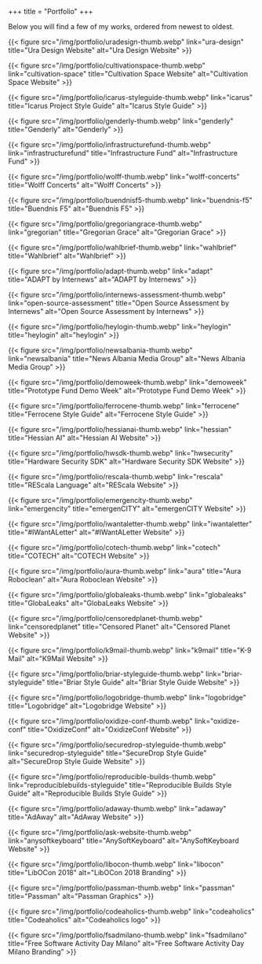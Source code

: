+++
title = "Portfolio"
+++

Below you will find a few of my works, ordered from newest to oldest.

{{< figure src="/img/portfolio/uradesign-thumb.webp" link="ura-design" title="Ura Design Website" alt="Ura Design Website" >}}

{{< figure src="/img/portfolio/cultivationspace-thumb.webp" link="cultivation-space" title="Cultivation Space Website" alt="Cultivation Space Website" >}}

{{< figure src="/img/portfolio/icarus-styleguide-thumb.webp" link="icarus" title="Icarus Project Style Guide" alt="Icarus Style Guide" >}}

{{< figure src="/img/portfolio/genderly-thumb.webp" link="genderly" title="Genderly" alt="Genderly" >}}

{{< figure src="/img/portfolio/infrastructurefund-thumb.webp" link="infrastructurefund" title="Infrastructure Fund" alt="Infrastructure Fund" >}}

{{< figure src="/img/portfolio/wolff-thumb.webp" link="wolff-concerts" title="Wolff Concerts" alt="Wolff Concerts" >}}

{{< figure src="/img/portfolio/buendnisf5-thumb.webp" link="buendnis-f5" title="Buendnis F5" alt="Buendnis F5" >}}

{{< figure src="/img/portfolio/gregoriangrace-thumb.webp" link="gregorian" title="Gregorian Grace" alt="Gregorian Grace" >}}

{{< figure src="/img/portfolio/wahlbrief-thumb.webp" link="wahlbrief" title="Wahlbrief" alt="Wahlbrief" >}}

{{< figure src="/img/portfolio/adapt-thumb.webp" link="adapt" title="ADAPT by Internews" alt="ADAPT by Internews" >}}

{{< figure src="/img/portfolio/internews-assessment-thumb.webp" link="open-source-assessment" title="Open Source Assessment by Internews" alt="Open Source Assessment by Internews" >}}

{{< figure src="/img/portfolio/heylogin-thumb.webp" link="heylogin" title="heylogin" alt="heylogin" >}}

{{< figure src="/img/portfolio/newsalbania-thumb.webp" link="newsalbania" title="News Albania Media Group" alt="News Albania Media Group" >}}

{{< figure src="/img/portfolio/demoweek-thumb.webp" link="demoweek" title="Prototype Fund Demo Week" alt="Prototype Fund Demo Week" >}}

{{< figure src="/img/portfolio/ferrocene-thumb.webp" link="ferrocene" title="Ferrocene Style Guide" alt="Ferrocene Style Guide" >}}

{{< figure src="/img/portfolio/hessianai-thumb.webp" link="hessian" title="Hessian AI" alt="Hessian AI Website" >}}

{{< figure src="/img/portfolio/hwsdk-thumb.webp" link="hwsecurity" title="Hardware Security SDK" alt="Hardware Security SDK Website" >}}

{{< figure src="/img/portfolio/rescala-thumb.webp" link="rescala" title="REScala Language" alt="REScala Website" >}}

{{< figure src="/img/portfolio/emergencity-thumb.webp" link="emergencity" title="emergenCITY" alt="emergenCITY Website" >}}

{{< figure src="/img/portfolio/iwantaletter-thumb.webp" link="iwantaletter" title="#IWantALetter" alt="#IWantALetter Website" >}}

{{< figure src="/img/portfolio/cotech-thumb.webp" link="cotech" title="COTECH" alt="COTECH Website" >}}

{{< figure src="/img/portfolio/aura-thumb.webp" link="aura" title="Aura Roboclean" alt="Aura Roboclean Website" >}}

{{< figure src="/img/portfolio/globaleaks-thumb.webp" link="globaleaks" title="GlobaLeaks" alt="GlobaLeaks Website" >}}

{{< figure src="/img/portfolio/censoredplanet-thumb.webp" link="censoredplanet" title="Censored Planet" alt="Censored Planet Website" >}}

{{< figure src="/img/portfolio/k9mail-thumb.webp" link="k9mail" title="K-9 Mail" alt="K9Mail Website" >}}

{{< figure src="/img/portfolio/briar-styleguide-thumb.webp" link="briar-styleguide" title="Briar Style Guide" alt="Briar Style Guide Website" >}}

{{< figure src="/img/portfolio/logobridge-thumb.webp" link="logobridge" title="Logobridge" alt="Logobridge Website" >}}

{{< figure src="/img/portfolio/oxidize-conf-thumb.webp" link="oxidize-conf" title="OxidizeConf" alt="OxidizeConf Website" >}}

{{< figure src="/img/portfolio/securedrop-styleguide-thumb.webp" link="securedrop-styleguide" title="SecureDrop Style Guide" alt="SecureDrop Style Guide Website" >}}

{{< figure src="/img/portfolio/reproducible-builds-thumb.webp" link="reproduciblebuilds-styleguide" title="Reproducible Builds Style Guide" alt="Reproducible Builds Style Guide" >}}

{{< figure src="/img/portfolio/adaway-thumb.webp" link="adaway" title="AdAway" alt="AdAway Website" >}}

{{< figure src="/img/portfolio/ask-website-thumb.webp" link="anysoftkeyboard" title="AnySoftKeyboard" alt="AnySoftKeyboard Website" >}}

{{< figure src="/img/portfolio/libocon-thumb.webp" link="libocon" title="LibOCon 2018" alt="LibOCon 2018 Branding" >}}

{{< figure src="/img/portfolio/passman-thumb.webp" link="passman" title="Passman" alt="Passman Graphics" >}}

{{< figure src="/img/portfolio/codeaholics-thumb.webp" link="codeaholics" title="Codeaholics" alt="Codeaholics logo" >}}

{{< figure src="/img/portfolio/fsadmilano-thumb.webp" link="fsadmilano" title="Free Software Activity Day Milano" alt="Free Software Activity Day Milano Branding" >}}
